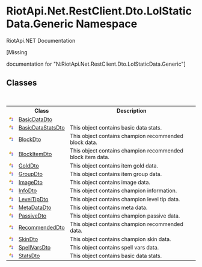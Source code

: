 # RiotApi.Net.RestClient.Dto.LolStaticData.Generic Namespace
RiotApi.NET Documentation 

\[Missing <summary> documentation for "N:RiotApi.Net.RestClient.Dto.LolStaticData.Generic"\]


## Classes
&nbsp;<table><tr><th></th><th>Class</th><th>Description</th></tr><tr><td>![Public class](media/pubclass.gif "Public class")</td><td><a href="e980ed23-5389-db5a-877f-d2a841c136ae">BasicDataDto</a></td><td /></tr><tr><td>![Public class](media/pubclass.gif "Public class")</td><td><a href="d77feec5-ef11-5685-9ed6-e7115972c5a8">BasicDataStatsDto</a></td><td>
This object contains basic data stats.</td></tr><tr><td>![Public class](media/pubclass.gif "Public class")</td><td><a href="2ae592d0-2c5a-d3a4-91dd-8b350197c9f0">BlockDto</a></td><td>
This object contains champion recommended block data.</td></tr><tr><td>![Public class](media/pubclass.gif "Public class")</td><td><a href="07219fec-a2a6-c98b-2603-d5af5007d3b2">BlockItemDto</a></td><td>
This object contains champion recommended block item data.</td></tr><tr><td>![Public class](media/pubclass.gif "Public class")</td><td><a href="ef0d5465-681c-30a4-05af-788e343ff260">GoldDto</a></td><td>
This object contains item gold data.</td></tr><tr><td>![Public class](media/pubclass.gif "Public class")</td><td><a href="7986f066-10bf-5ff9-447b-694ff7c6bb0b">GroupDto</a></td><td>
This object contains item group data.</td></tr><tr><td>![Public class](media/pubclass.gif "Public class")</td><td><a href="f9091cc8-cb27-d648-62fe-a0a98c3a62d0">ImageDto</a></td><td>
This object contains image data.</td></tr><tr><td>![Public class](media/pubclass.gif "Public class")</td><td><a href="ebe0b4c0-8881-a1b1-e724-34065c7f7316">InfoDto</a></td><td>
This object contains champion information.</td></tr><tr><td>![Public class](media/pubclass.gif "Public class")</td><td><a href="a5df8486-8bc7-4295-f4d3-a69c35b8b73e">LevelTipDto</a></td><td>
This object contains champion level tip data.</td></tr><tr><td>![Public class](media/pubclass.gif "Public class")</td><td><a href="68960a14-d26e-83b2-8902-621f15b0a408">MetaDataDto</a></td><td>
This object contains meta data.</td></tr><tr><td>![Public class](media/pubclass.gif "Public class")</td><td><a href="8597f1de-abc0-9cf4-3913-834846082ef9">PassiveDto</a></td><td>
This object contains champion passive data.</td></tr><tr><td>![Public class](media/pubclass.gif "Public class")</td><td><a href="379a8d71-057d-021f-4272-e16d7cde9dfd">RecommendedDto</a></td><td>
This object contains champion recommended data.</td></tr><tr><td>![Public class](media/pubclass.gif "Public class")</td><td><a href="ea9ab2f9-1472-6a73-3322-26e0c8a31bce">SkinDto</a></td><td>
This object contains champion skin data.</td></tr><tr><td>![Public class](media/pubclass.gif "Public class")</td><td><a href="717a97f4-21f4-f454-f855-72951fc6035d">SpellVarsDto</a></td><td>
This object contains spell vars data.</td></tr><tr><td>![Public class](media/pubclass.gif "Public class")</td><td><a href="525261f5-5f08-0736-427a-6363c5a1ff9e">StatsDto</a></td><td>
This object contains basic data stats.</td></tr></table>&nbsp;
